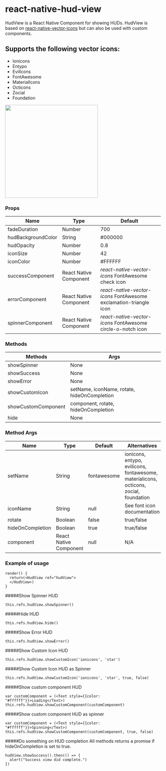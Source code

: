 # react-native-hud-view
HudView is a React Native Component for showing HUDs. HudView is based on [react-native-vector-icons](https://github.com/oblador/react-native-vector-icons) but can also be used with custom components.

## Supports the following vector icons:
* Ionicons
* Entypo
* EvilIcons
* FontAwesome
* MaterialIcons
* Octicons
* Zocial
* Foundation


<img src="https://github.com/iktw/react-native-hud-view/blob/master/hudview.gif" width="300px"/>

### Props
| Name        | Type | Default |
| ------------- |-------------|-------------|
|fadeDuration | Number | 700 |
|hudBackgroundColor | String | #000000 |
| hudOpacity | Number | 0.8 |
| iconSize     | Number | 42 |
| iconColor | Number | #FFFFFF |
| successComponent | React Native Component | *react-native-vector-icons* FontAwesome check icon |
| errorComponent | React Native Component | *react-native-vector-icons* FontAwesome exclamation-triangle icon |
| spinnerComponent | React Native Component | *react-native-vector-icons* FontAwesome circle-o-notch icon |

### Methods
| Methods        | Args         
| ------------- |-------------|
|showSpinner | None |
| showSuccess | None |
| showError     | None |
| showCustomIcon | setName, iconName, rotate, hideOnCompletion |
| showCustomComponent | component, rotate, hideOnCompletion |
| hide | None |

### Method Args
| Name        | Type | Default | Alternatives |
| ------------- |-------------|-------------|-------------|
|setName | String | fontawesome | ionicons, entypo, evilicons, fontawesome, materialicons, octicons, zocial, foundation |
| iconName | String | null | See font icon documentation |
| rotate     | Boolean | false | true/false |
| hideOnCompletion | Boolean | true | true/false |
| component | React Native Component | null | N/A |

### Example of usage

```
render() {
  return(<HudView ref="hudView">
  </HudView>)
}
```


#####Show Spinner HUD
```
this.refs.hudView.showSpinner()
```
#####Hide HUD
```
this.refs.hudView.hide()
```
#####Show Error HUD
```
this.refs.hudView.showError()
```
#####Show Custom Icon HUD
```
this.refs.hudView.showCustomIcon('ionicons', 'star')
```
#####Show Custom Icon HUD as Spinner
```
this.refs.hudView.showCustomIcon('ionicons', 'star', true, false)
```

#####Show custom component HUD
```
var customComponent = (<Text style={{color: "#ffffff"}}>Loading</Text>)
this.refs.hudView.showCustomComponent(customComponent)
```
#####Show custom component HUD as spinner
```
var customComponent = (<Text style={{color: "#ffffff"}}>Spinning</Text>)
this.refs.hudView.showCustomComponent(customComponent, true, false)
```
#####Do something on HUD completion
All methods returns a promise if hideOnCompletion is set to true.
```
hudView.showSuccess().then(() => {
  alert("Success view did complete.")
})
```
